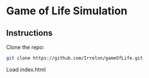 # Game of Life Simulation 
## Instructions
Clone the repo:

```bash
git clone https://github.com/Irrelon/gameOfLife.git
```

Load index.html